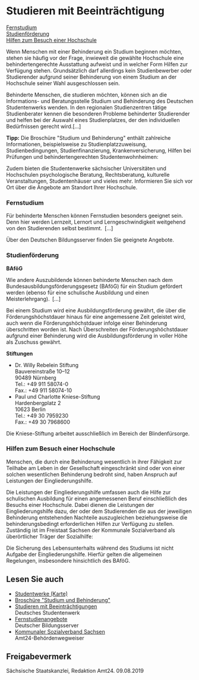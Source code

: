 # Studieren mit Beeinträchtigung

[Fernstudium](#Fernstudium "Fernstudium")  
[Studienförderung](#Studienfoerderung "Studienfoerderung")  
[Hilfen zum Besuch einer Hochschule](#Hilfe_zum_Besuch_einer_Hochschule "Hilfe_zum_Besuch_einer_Hochschule")

Wenn Menschen mit einer Behinderung ein Studium beginnen möchten, stehen sie häufig vor der Frage, inwieweit die gewählte Hochschule eine behindertengerechte Ausstattung aufweist und in welcher Form Hilfen zur Verfügung stehen. Grundsätzlich darf allerdings kein Studienbewerber oder Studierender aufgrund seiner Behinderung von einem Studium an der Hochschule seiner Wahl ausgeschlossen sein.

Behinderte Menschen, die studieren möchten, können sich an die Informations- und Beratungsstelle Studium und Behinderung des Deutschen Studentenwerks wenden. In den regionalen Studienzentren tätige Studienberater kennen die besonderen Probleme behinderter Studierender und helfen bei der Auswahl eines Studienplatzes, der den individuellen Bedürfnissen gerecht wird.[...]

**Tipp:** Die Broschüre "Studium und Behinderung" enthält zahlreiche Informationen, beispielsweise zu Studienplatzzuweisung, Studienbedingungen, Studienfinanzierung, Krankenversicherung, Hilfen bei Prüfungen und behindertengerechten Studentenwohnheimen:

Zudem bieten die Studentenwerke sächsischer Universitäten und Hochschulen psychologische Beratung, Rechtsberatung, kulturelle Veranstaltungen, Studentenhäuser und vieles mehr. Informieren Sie sich vor Ort über die Angebote am Standort Ihrer Hochschule.

### Fernstudium

Für behinderte Menschen können Fernstudien besonders geeignet sein. Denn hier werden Lernzeit, Lernort und Lerngeschwindigkeit weitgehend von den Studierenden selbst bestimmt. [...]

Über den Deutschen Bildungsserver finden Sie geeignete Angebote.

### Studienförderung

**BAföG**

Wie andere Auszubildende können behinderte Menschen nach dem Bundesausbildungsförderungsgesetz (BAföG) für ein Studium gefördert werden (ebenso für eine schulische Ausbildung und einen Meisterlehrgang). [...]

Bei einem Studium wird eine Ausbildungsförderung gewährt, die über die Förderungshöchstdauer hinaus für eine angemessene Zeit geleistet wird, auch wenn die Förderungshöchstdauer infolge einer Behinderung überschritten worden ist. Nach Überschreiten der Förderungshöchstdauer aufgrund einer Behinderung wird die Ausbildungsförderung in voller Höhe als Zuschuss gewährt.

**Stiftungen**

* Dr. Willy Rebelein Stiftung  
  Bauvereinstraße 10–12  
   90489 Nürnberg  
  Tel.: +49 911 58074-0  
   Fax.: +49 911 58074-10
* Paul und Charlotte Kniese-Stiftung  
  Hardenbergplatz 2  
   10623 Berlin  
  Tel.: +49 30 7959230  
   Fax.: +49 30 7968600

Die Kniese-Stiftung arbeitet ausschließlich im Bereich der Blindenfürsorge.

### Hilfen zum Besuch einer Hochschule

Menschen, die durch eine Behinderung wesentlich in ihrer Fähigkeit zur Teilhabe am Leben in der Gesellschaft eingeschränkt sind oder von einer solchen wesentlichen Behinderung bedroht sind, haben Anspruch auf Leistungen der Eingliederungshilfe.

Die Leistungen der Eingliederungshilfe umfassen auch die Hilfe zur schulischen Ausbildung für einen angemessenen Beruf einschließlich des Besuchs einer Hochschule. Dabei dienen die Leistungen der Eingliederungshilfe dazu, der oder dem Studierenden die aus der jeweiligen Behinderung entstehenden Nachteile auszugleichen beziehungsweise die behinderungsbedingt erforderlichen Hilfen zur Verfügung zu stellen. Zuständig ist im Freistaat Sachsen der Kommunale Sozialverband als überörtlicher Träger der Sozialhilfe:

Die Sicherung des Lebensunterhalts während des Studiums ist nicht Aufgabe der Eingliederungshilfe. Hierfür gelten die allgemeinen Regelungen, insbesondere hinsichtlich des BAföG.

## Lesen Sie auch

* [Studentwerke (Karte)](http://www.studentenwerke.de/de/landkarte "Deutschland-Karte der Studentenwerke")
* [Broschüre "Studium und Behinderung"](http://www.studentenwerke.de/de/content/studium-und-behinderung-1 "Broschüre \"Studium und Behinderungen\" des Deutschen Studentenwerks")
* [Studieren mit Beeinträchtigungen](http://www.studentenwerke.de/de/content/auf-dem-weg-zu-einer-hochschule-f%C3%BCr-alle "Studieren mit Beeinträchtigungen (Deutsches Studentenwerk e.V.)")  
  Deutsches Studentenwerk
* [Fernstudienangebote](http://www.bildungsserver.de/Fernstudienangebote-245.html "Deutscher Bildsungsserver: Fernstudienangebote (DIPF)")  
  Deutscher Bildungsserver
* [Kommunaler Sozialverband Sachsen](https://amt24.sachsen.de/web/guest/organisationseinheit/-/sbw/x-6005581-organisationseinheit-0 "Amt24: Behördendatensatz des Kommunalen Sozialverbandes Sachsen")  
  Amt24-Behördenwegweiser

## Freigabevermerk

Sächsische Staatskanzlei, Redaktion Amt24. 09.08.2019
